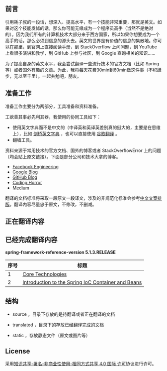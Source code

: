## 前言
引用耗子叔的一段话，想深入、提高水平，有一个技能非常重要，那就是英文。如果对这个技能发怵的话，那么你可能无缘成为一个程序员高手（当然不是绝对的）。因为我们所有的计算机技术大部分来于西方国家，所以如果你想要成为一个高手的话，那么必须到信息的源头去。英文的世界是有价值的信息的集散地。你可以在那里，到官网上直接阅读手册，到 StackOverflow 上问问题，到 YouTube 上看很多演讲和教学，到 GitHub 上参与社区，到 Google 查询相关的知识......

为了提高自身的英文水平，我会尝试翻译一些流行技术的官方文档（比如 Spring 等）或者国外有趣的文章。为此，我将每天花费30min到60min做这件事（不积跬步，无以至千里）。一起共勉吧，朋友。

## 准备工作

准备工作主要分为两部分，工具准备和资料准备。

工欲善其事必先利其器，我使用的协同工具如下：

- 使用英文字典而不是中文的（中译英和英译英差别真的挺大的，主要是在思维上），比如 [剑桥英文字典](https://dictionary.cambridge.org/) ，也可以直接使用 [谷歌翻译](https://translate.google.cn/)  。
- 翻墙工具。



资料来源于常用技术的官方文档、国外的博客或者 StackOverflowError 上的问题（均会贴上原文链接）。下面是部分公司和技术大拿的博客。

- [Facebook Engineering](https://www.facebook.com/Engineering)
- [Google Blog](https://www.blog.google/)
- [GitHub Blog](https://blog.github.com/category/engineering/)
- [Coding Horror](https://blog.codinghorror.com/)
- [Medium](https://medium.com/)



翻译的文档标准将采取一段原文一段译文，涉及的非规范化标准会参考[中文文案排版](https://github.com/mzlogin/chinese-copywriting-guidelines)。翻译内容尽量忠于原文，不修改，不删减。

## 正在翻译内容



## 已经完成翻译内容

**spring-framework-reference-version 5.1.3.RELEASE**

| 序号 | 标题                                                         |
| ---- | ------------------------------------------------------------ |
| 1    | [Core Technologies][001]                       |
| 2    | [Introduction to the Spring IoC Container and Beans][002] |




## 结构

- source ，目录下存放的是待翻译或者正在翻译的文档

- translated ，目录下的存放已经翻译完成的文档

- static ，存放静态文件（原文或图片等）

## License

采用[知识共享-署名-非商业性使用-相同方式共享 4.0 国际 许可](http://creativecommons.org/licenses/by-nc-sa/4.0/)协议进行许可。

[001]: https://github.com/mcrwayfun/translation-for-funny/blob/master/translated/spring-core/1-Core%20Technologies%20Summary.md
[002]: https://github.com/mcrwayfun/translation-for-funny/blob/master/translated/spring-core/2-Introduction%20to%20the%20Spring%20IoC%20Container%20and%20Beans.md